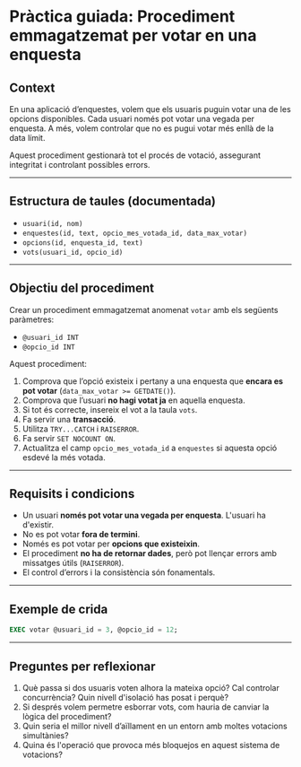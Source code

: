 # Pràctica guiada: Procediment emmagatzemat per votar en una enquesta

## Context

En una aplicació d’enquestes, volem que els usuaris puguin votar una de les opcions disponibles. Cada usuari només pot votar una vegada per enquesta. A més, volem controlar que no es pugui votar més enllà de la data límit.

Aquest procediment gestionarà tot el procés de votació, assegurant integritat i controlant possibles errors.

---

## Estructura de taules (documentada)


- `usuari(id, nom)`
- `enquestes(id, text, opcio_mes_votada_id, data_max_votar)`
- `opcions(id, enquesta_id, text)`
- `vots(usuari_id, opcio_id)`


---

## Objectiu del procediment

Crear un procediment emmagatzemat anomenat `votar` amb els següents paràmetres:

- `@usuari_id INT`
- `@opcio_id INT`

Aquest procediment:

1. Comprova que l’opció existeix i pertany a una enquesta que **encara es pot votar** (`data_max_votar >= GETDATE()`).
2. Comprova que l’usuari **no hagi votat ja** en aquella enquesta.
3. Si tot és correcte, insereix el vot a la taula `vots`.
4. Fa servir una **transacció**.
5. Utilitza `TRY...CATCH` i `RAISERROR`.
6. Fa servir `SET NOCOUNT ON`.
7. Actualitza el camp `opcio_mes_votada_id` a `enquestes` si aquesta opció esdevé la més votada.

---

## Requisits i condicions

- Un usuari **només pot votar una vegada per enquesta**. L'usuari ha d'existir.
- No es pot votar **fora de termini**.
- Només es pot votar per **opcions que existeixin**.
- El procediment **no ha de retornar dades**, però pot llençar errors amb missatges útils (`RAISERROR`).
- El control d’errors i la consistència són fonamentals.

---

## Exemple de crida

```sql
EXEC votar @usuari_id = 3, @opcio_id = 12;
```

---

## Preguntes per reflexionar

1. Què passa si dos usuaris voten alhora la mateixa opció? Cal controlar concurrència? Quin nivell d'isolació has posat i perquè?
2. Si després volem permetre esborrar vots, com hauria de canviar la lògica del procediment?
3. Quin seria el millor nivell d’aïllament en un entorn amb moltes votacions simultànies?
4. Quina és l'operació que provoca més bloquejos en aquest sistema de votacions?


